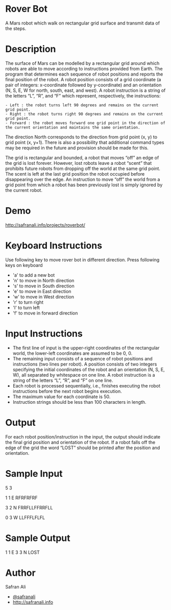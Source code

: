 Rover Bot
=========

A Mars robot which walk on rectangular grid surface and transmit data of the steps.


Description
===========

The surface of Mars can be modelled by a rectangular grid around which robots are able to move according to instructions provided from Earth. The program that determines each sequence of robot positions and reports the final position of the robot. A robot position consists of a grid coordinate (a pair of integers: x-coordinate followed by y-coordinate) and an orientation (N, S, E, W for north, south, east, and west). A robot instruction is a string of the letters “L”, “R”, and “F” which represent, respectively, the instructions:
	
	- Left : the robot turns left 90 degrees and remains on the current grid point.
	- Right : the robot turns right 90 degrees and remains on the current grid point.
	- Forward : the robot moves forward one grid point in the direction of the current orientation and maintains the same orientation.

The direction North corresponds to the direction from grid point (x, y) to grid point (x, y+1). There is also a possibility that additional command types may be required in the future and provision should be made for this.

The grid is rectangular and bounded, a robot that moves “off” an edge of the grid is lost forever. However, lost robots leave a robot “scent” that prohibits future robots from dropping off the world at the same grid point. The scent is left at the last grid position the robot occupied before disappearing over the edge. An instruction to move “off” the world from a grid point from which a robot has been previously lost is simply ignored by the current robot.


Demo
====
http://safranali.info/projects/roverbot/


Keyboard Instructions
=====================

Use following key to move rover bot in different direction. Press following keys on keyboard

* 'a'    to add a new bot
* 'n'    to move in North direction
* 's'    to move in South direction
* 'e'    to move in East direction
* 'w'    to move in West direction
* 'r'    to turn right
* 'l'    to turn left
* 'f'    to move in forward direction


Input Instructions
==================

* The first line of input is the upper-right coordinates of the rectangular world, the lower-left coordinates are assumed to be 0, 0.
* The remaining input consists of a sequence of robot positions and instructions (two lines per robot). A position consists of two integers specifying the initial coordinates of the robot and an orientation (N, S, E, W), all separated by whitespace on one line. A robot instruction is a string of the letters “L”, “R”, and “F” on one line.
* Each robot is processed sequentially, i.e., finishes executing the robot instructions before the next robot begins execution.
* The maximum value for each coordinate is 50.
* Instruction strings should be less than 100 characters in length.


Output
======

For each robot position/instruction in the input, the output should indicate the final grid position and orientation of the robot. If a robot falls off the edge of the grid the word “LOST” should be printed after the position and orientation.


Sample Input
============

5 3

1 1 E 
RFRFRFRF

3 2 N
FRRFLLFFRRFLL

0 3 W
LLFFFLFLFL


Sample Output
=============

1 1 E
3 3 N LOST


Author
======

Safran Ali
* <a href="http://twitter.com/safranali">@safranali</a>
* http://safranali.info